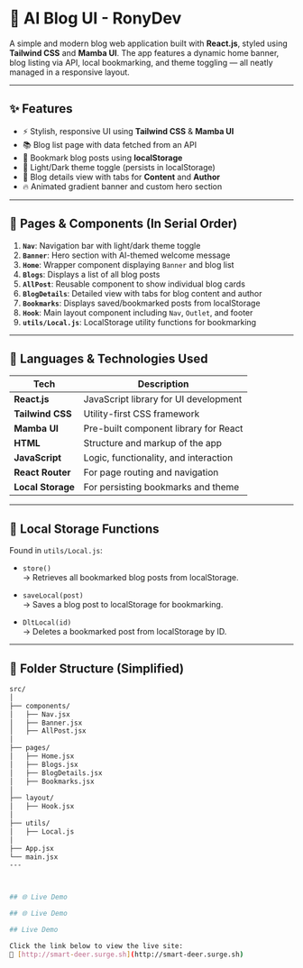 # 🧠 AI Blog UI - RonyDev

A simple and modern blog web application built with **React.js**, styled using **Tailwind CSS** and **Mamba UI**. The app features a dynamic home banner, blog listing via API, local bookmarking, and theme toggling — all neatly managed in a responsive layout.

---

## ✨ Features

- ⚡ Stylish, responsive UI using **Tailwind CSS** & **Mamba UI**
- 📚 Blog list page with data fetched from an API
- 🔖 Bookmark blog posts using **localStorage**
- 🌙 Light/Dark theme toggle (persists in localStorage)
- 🧑 Blog details view with tabs for **Content** and **Author**
- 🔥 Animated gradient banner and custom hero section

---

## 🚀 Pages & Components (In Serial Order)

1. **`Nav`**: Navigation bar with light/dark theme toggle  
2. **`Banner`**: Hero section with AI-themed welcome message  
3. **`Home`**: Wrapper component displaying `Banner` and blog list  
4. **`Blogs`**: Displays a list of all blog posts  
5. **`AllPost`**: Reusable component to show individual blog cards  
6. **`BlogDetails`**: Detailed view with tabs for blog content and author  
7. **`Bookmarks`**: Displays saved/bookmarked posts from localStorage  
8. **`Hook`**: Main layout component including `Nav`, `Outlet`, and footer  
9. **`utils/Local.js`**: LocalStorage utility functions for bookmarking  

---

## 🧰 Languages & Technologies Used

| Tech             | Description                          |
|------------------|--------------------------------------|
| **React.js**     | JavaScript library for UI development |
| **Tailwind CSS** | Utility-first CSS framework          |
| **Mamba UI**     | Pre-built component library for React |
| **HTML**         | Structure and markup of the app      |
| **JavaScript**   | Logic, functionality, and interaction |
| **React Router** | For page routing and navigation      |
| **Local Storage**| For persisting bookmarks and theme   |

---

## 💾 Local Storage Functions

Found in `utils/Local.js`:

- `store()`  
  → Retrieves all bookmarked blog posts from localStorage.

- `saveLocal(post)`  
  → Saves a blog post to localStorage for bookmarking.

- `DltLocal(id)`  
  → Deletes a bookmarked post from localStorage by ID.

---

## 📂 Folder Structure (Simplified)

```bash
src/
│
├── components/
│   ├── Nav.jsx
│   ├── Banner.jsx
│   ├── AllPost.jsx
│
├── pages/
│   ├── Home.jsx
│   ├── Blogs.jsx
│   ├── BlogDetails.jsx
│   ├── Bookmarks.jsx
│
├── layout/
│   ├── Hook.jsx
│
├── utils/
│   ├── Local.js
│
├── App.jsx
└── main.jsx
---



## 🌐 Live Demo

## 🌐 Live Demo

## Live Demo

Click the link below to view the live site:  
🔗 [http://smart-deer.surge.sh](http://smart-deer.surge.sh)



